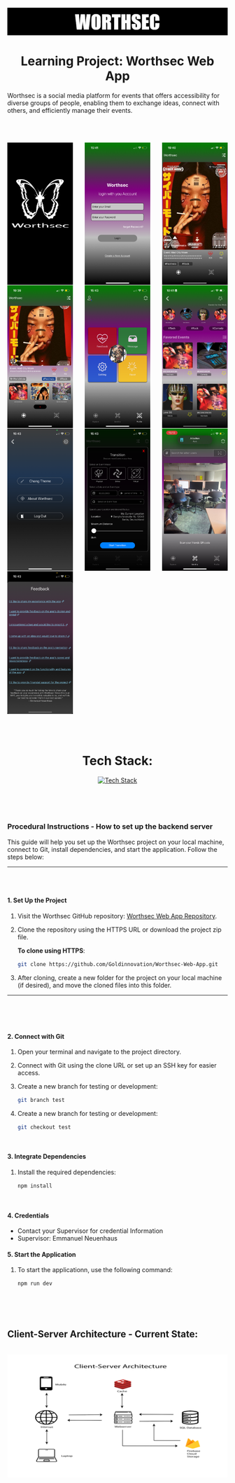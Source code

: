 ![Worthsec Logo](/assets/WORTHSECREADMELOGO.png)

<div align="center">

# Learning Project: Worthsec Web App

</div>


Worthsec is a social media platform for events that offers accessibility for diverse groups of people, enabling them to exchange ideas, connect with others, and efficiently manage their events.


</br>
</br>
</br>


<div style="display: flex; justify-content: space-between; align-items: center; width:100%; flex-wrap: wrap; gap:1px">

 <img src="img1.png" alt="Client-Server Architecture" style="width:150px;  flex-shrink: 0;"/>


 <img src="img2.png" alt="Client-Server Architecture" style="width:150px;  flex-shrink:0;"/>

<img src="img3.png" alt="Client-Server Architecture" style="width:150px;  flex-shrink: 0;" />

<img src="img4.png" alt="Client-Server Architecture" style="width:150px;  flex-shrink: 0;"/>

<img src="img5.png" alt="Client-Server Architecture" style="width:150px;  flex-shrink: 0;"/>

<img src="img6.png" alt="Client-Server Architecture" style="width:150px;  flex-shrink: 0;"/>

<img src="img7.png" alt="Client-Server Architecture" style="width:150px;  flex-shrink: 0;"/>

<img src="img8.png" alt="Client-Server Architecture" style="width:150px;  flex-shrink: 0;"/>

<img src="img9.png" alt="Client-Server Architecture" style="width:150px;  flex-shrink: 0;"/>

<img src="img10.png" alt="Client-Server Architecture" style="width:150px;  flex-shrink: 0;"/>


   

</div>

</br>
</br>
</br>




 <div align="center">

 # Tech Stack:
</div>


<div align="center">

[![Tech Stack](https://skillicons.dev/icons?i=nodejs,nextjs,expressjs,postgres,prisma&theme=dark)](https://skillicons.dev)

</div>


</br>
</br>
</br>

### Procedural Instructions - How to set up the backend server 

This guide will help you set up the Worthsec project on your local machine, connect to Git, install dependencies, and start the application. Follow the steps below:

---
</br>
</br>

#### 1. Set Up the Project

1. Visit the Worthsec GitHub repository: [Worthsec Web App Repository](https://github.com/Goldinnovation/Worthsec-Web-App).
2. Clone the repository using the HTTPS URL or download the project zip file.

   **To clone using HTTPS**:
     ```bash
     git clone https://github.com/Goldinnovation/Worthsec-Web-App.git
     ```
3. After cloning, create a new folder for the project on your local machine (if desired), and move the cloned files into this folder.

---

</br>
</br>
</br>

#### 2. Connect with Git

1. Open your terminal and navigate to the project directory.
2. Connect with Git using the clone URL or set up an SSH key for easier access.
3. Create a new branch for testing or development:

   ```bash
   git branch test
   ```
4. Create a new branch for testing or development:
   ```bash
   git checkout test
   ```


</br>


#### 3. Integrate Dependencies

1. Install the required dependencies:
   ```bash
   npm install
   ```


</br>

#### 4. Credentials 
- Contact your Supervisor for credential Information
- Supervisor: Emmanuel Neuenhaus 



#### 5. Start the Application 

1. To start the applicationn, use the following command:
   ```bash
   npm run dev 
   ```



</br>
</br>
</br>


## Client-Server Architecture - Current State:
</br>
<div style="text-align: center;">

 <img src="CSA1.png" alt="Client-Server Architecture" style="width:650px;"/>

</div>
</br>
</br>
</br>
